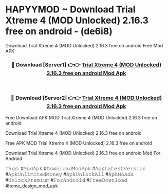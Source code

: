 # HAPYYMOD ~ Download Trial Xtreme 4 (MOD Unlocked) 2.16.3 free on android - (de6i8)
Download Trial Xtreme 4 (MOD Unlocked) 2.16.3 free on android Free Mod APK

<div align="center">
<h3>🔴 Download [Server1] 👉👉 <a href="https://apk-comot.site?title=Trial_Xtreme_4_(MOD_Unlocked)_2.16.3_free_on_android">Trial Xtreme 4 (MOD Unlocked) 2.16.3 free on android Mod Apk</a></h3><br>

<h3>🔴 Download [Server2] 👉👉 <a href="https://apk-comot.site?title=Trial_Xtreme_4_(MOD_Unlocked)_2.16.3_free_on_android">Trial Xtreme 4 (MOD Unlocked) 2.16.3 free on android Mod Apk</a></h3>
</div>


Free Download APK MOD Trial Xtreme 4 (MOD Unlocked) 2.16.3 free on android

Download Trial Xtreme 4 (MOD Unlocked) 2.16.3 free on android 

Free APK MOD Trial Xtreme 4 (MOD Unlocked) 2.16.3 free on android 

Download Trial Xtreme 4 (MOD Unlocked) 2.16.3 free on android Mod For Android

𝚃𝚊𝚐𝚜: #𝙼𝚘𝚍𝙰𝚙𝚔 #𝙳𝚘𝚠𝚗𝚕𝚘𝚊𝚍𝙼𝚘𝚍𝙰𝚙𝚔 #𝙰𝚙𝚔𝙻𝚊𝚝𝚎𝚜𝚝𝚅𝚎𝚛𝚜𝚒𝚘𝚗 #𝙰𝚙𝚔𝚄𝚗𝚕𝚒𝚖𝚒𝚝𝚎𝚍𝙼𝚘𝚗𝚎𝚢 #𝙰𝚙𝚔𝚄𝚗𝚕𝚘𝚌𝚔𝙰𝚕𝚕 #𝙰𝚙𝚔𝙽𝚘𝙰𝚍𝚜 #𝚄𝚗𝚕𝚘𝚌𝚔𝙿𝚛𝚎𝚖𝚒𝚞𝚖 #𝙵𝚘𝚛𝙰𝚗𝚍𝚛𝚘𝚒𝚍 #𝙵𝚛𝚎𝚎𝙳𝚘𝚠𝚗𝚕𝚘𝚊𝚍 #home_design_mod_apk